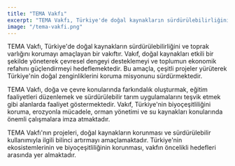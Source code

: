 ```yaml
---
title: "TEMA Vakfı"
excerpt: "TEMA Vakfı, Türkiye'de doğal kaynakların sürdürülebilirliğini ve toprak varlığını korumayı amaçlayan bir vakıftır."
image: "/tema-vakfi.png"
---
```


TEMA Vakfı, Türkiye'de doğal kaynakların sürdürülebilirliğini ve toprak varlığını korumayı amaçlayan bir vakıftır. Vakıf, doğal kaynakları etkili bir şekilde yöneterek çevresel dengeyi desteklemeyi ve toplumun ekonomik refahını güçlendirmeyi hedeflemektedir. Bu amaçla, çeşitli projeler yürüterek Türkiye'nin doğal zenginliklerini koruma misyonunu sürdürmektedir.

TEMA Vakfı, doğa ve çevre konularında farkındalık oluşturmak, eğitim faaliyetleri düzenlemek ve sürdürülebilir tarım uygulamalarını teşvik etmek gibi alanlarda faaliyet göstermektedir. Vakıf, Türkiye'nin biyoçeşitliliğini koruma, erozyonla mücadele, orman yönetimi ve su kaynakları konularında önemli çalışmalara imza atmaktadır.

TEMA Vakfı'nın projeleri, doğal kaynakların korunması ve sürdürülebilir kullanımıyla ilgili bilinci artırmayı amaçlamaktadır. Türkiye'nin ekosistemlerinin ve biyoçeşitliliğinin korunması, vakfın öncelikli hedefleri arasında yer almaktadır.
